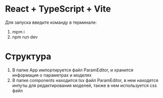# React + TypeScript + Vite
Для запуска введите команду в терминале: 
1) mpm i
2) npm run dev

# Структура

1. В папке App импортируется файл ParamEditor, и хранится информация о параметрах и моделях
2. В папке components находится tsx файл ParamEditor, в нем находятся инпуты для редактирования моделей, также в нем используется css файл
